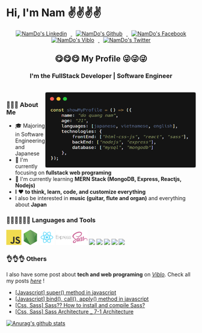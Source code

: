 # Hi, I'm Nam ✌✌✌✌

<div align="center">
<a href="https://github.com/namdo1012">
  <img alt="NamDo's Linkedin" width="35px" src="https://upload.wikimedia.org/wikipedia/commons/thumb/e/e9/Linkedin_icon.svg/768px-Linkedin_icon.svg.png" style="padding-left: 10px; padding-right: 10px"/>
</a>
<a href="https://github.com/namdo1012">
  <img alt="NamDo's Github" width="35px" src="https://encrypted-tbn0.gstatic.com/images?q=tbn%3AANd9GcQhLNmJkx-TnTTYZISbV7dZCMAxCPO_7fZEiA&usqp=CAU" style="padding-left: 10px; padding-right: 10px" />
</a>
<a href="https://www.facebook.com/namdo1012">
  <img alt="NamDo's Facebook" width="35px" src="https://image.flaticon.com/icons/png/512/124/124010.png" style="padding-left: 10px; padding-right: 10px"/>
</a>
<a href="https://viblo.asia/u/NamDo">
  <img alt="NamDo's Viblo" width="35px" src="https://image.winudf.com/v2/image1/Y29tLmZyYW1naWEudmlibG8uYW5kcm9pZC5wcm9kX2ljb25fMTU1NDM1NDAxNF8wMjI/icon.png?w=170&fakeurl=1" style="padding-left: 10px; padding-right: 10px"/>
</a>
<a href="https://twitter.com/namdo1012">
  <img alt="NamDo's Twitter" width="35px" src="https://image.flaticon.com/icons/png/512/23/23681.png" style="padding-left: 10px; padding-right: 10px"/>
</a>
</div>

<h2 align="center"> 😋😋😋 My Profile 😜😜😜</h2>
<h3 align="center">  I'm the FullStack Developer | Software Engineer </h3>
</br>

<!-- <img align="right" width="400px" height="200px" alt="NamDo's Viblo" src="img/my-profile-img-main.png"/> -->
<img align="right" alt="NamDo's Viblo" width="400px" height="200px" src="https://github.com/namdo1012/namdo1012/blob/master/img/my-profile-img-main.png"/>

### 🚀🚀🚀 About Me

- 🎓 Majoring in Software Engineering and Japanese
- 👀 I'm currently focusing on **fullstack web programing**
- 🔭 I'm currently learning **MERN Stack (MongoDB, Express, Reactjs, Nodejs)**
- **I** ❤️ **to think, learn, code, and customize everything**
- I also be interested in **music (guitar, flute and organ)** and everything about **Japan**

### 🐱‍🏍🐱‍🏍🐱‍🏍 Languages and Tools

<code><img height="40" src="https://raw.githubusercontent.com/github/explore/80688e429a7d4ef2fca1e82350fe8e3517d3494d/topics/javascript/javascript.png"></code>
<code><img height="40" src="https://raw.githubusercontent.com/github/explore/80688e429a7d4ef2fca1e82350fe8e3517d3494d/topics/nodejs/nodejs.png"></code>
<code><img height="40" src="https://raw.githubusercontent.com/github/explore/80688e429a7d4ef2fca1e82350fe8e3517d3494d/topics/react/react.png"></code>
<code><img height="40" src="https://raw.githubusercontent.com/github/explore/80688e429a7d4ef2fca1e82350fe8e3517d3494d/topics/express/express.png"></code>
<code><img height="40" src="https://raw.githubusercontent.com/github/explore/80688e429a7d4ef2fca1e82350fe8e3517d3494d/topics/sass/sass.png"></code>
<code><img height="40" src="https://cdn.icon-icons.com/icons2/2107/PNG/512/file_type_pug_icon_130225.png"></code>
<code><img height="40" src="https://images-wixmp-ed30a86b8c4ca887773594c2.wixmp.com/f/217d5ea0-623d-40b1-9b31-027b904a5f15/ddjrgww-846ce429-3b0d-4ad8-bf6d-ac52dfe48201.png?token=eyJ0eXAiOiJKV1QiLCJhbGciOiJIUzI1NiJ9.eyJzdWIiOiJ1cm46YXBwOiIsImlzcyI6InVybjphcHA6Iiwib2JqIjpbW3sicGF0aCI6IlwvZlwvMjE3ZDVlYTAtNjIzZC00MGIxLTliMzEtMDI3YjkwNGE1ZjE1XC9kZGpyZ3d3LTg0NmNlNDI5LTNiMGQtNGFkOC1iZjZkLWFjNTJkZmU0ODIwMS5wbmcifV1dLCJhdWQiOlsidXJuOnNlcnZpY2U6ZmlsZS5kb3dubG9hZCJdfQ.ZkEnCXJtjhT0v0UEQF7_k0VfiSaIoZa-YlerQJG-CXw"></code>
<code><img height="40" src="https://avatars3.githubusercontent.com/u/684879?s=400&amp;v=4"></code>
<code><img height="40" src="https://www.iconfinder.com/data/icons/small-n-flat/24/terminal-512.png"></code>
<code><img height="40" src="https://user-images.githubusercontent.com/7853266/44114706-9c72dd08-9fd1-11e8-8d9d-6d9d651c75ad.png"></code>

### 👌👌👌 Others

I also have some post about **tech and web programing** on [_Viblo_](https://viblo.asia). Check all my posts [_here_](https://viblo.asia/u/NamDo "See all my posts!") !

- [[Javascript] super() method in javascript](https://viblo.asia/p/tim-hieu-cach-su-dung-super-trong-javascript-qua-vi-du-YWOZrxAr5Q0)
- [[Javascript] bind(), call(), apply() method in javascript](https://viblo.asia/p/tim-hieu-cach-su-dung-super-trong-javascript-qua-vi-du-YWOZrxAr5Q0)
- [[Css, Sass] Sass?? How to install and compile Sass?](https://viblo.asia/p/sass-la-gi-cai-dat-va-bien-dich-sass-sang-css-install-and-compile-sass-YWOZrx2E5Q0)
- [[Css, Sass] Sass Architecture \_ 7-1 Architecture](https://viblo.asia/p/cau-truc-files-trong-cac-du-an-su-dung-sass-voi-7-1-pattern-architecture-aWj53LOQK6m)

[![Anurag's github stats](https://github-readme-stats.vercel.app/api?username=namdo1012&show_icons=true&theme=vue-dark)](https://github.com/anuraghazra/github-readme-stats)
